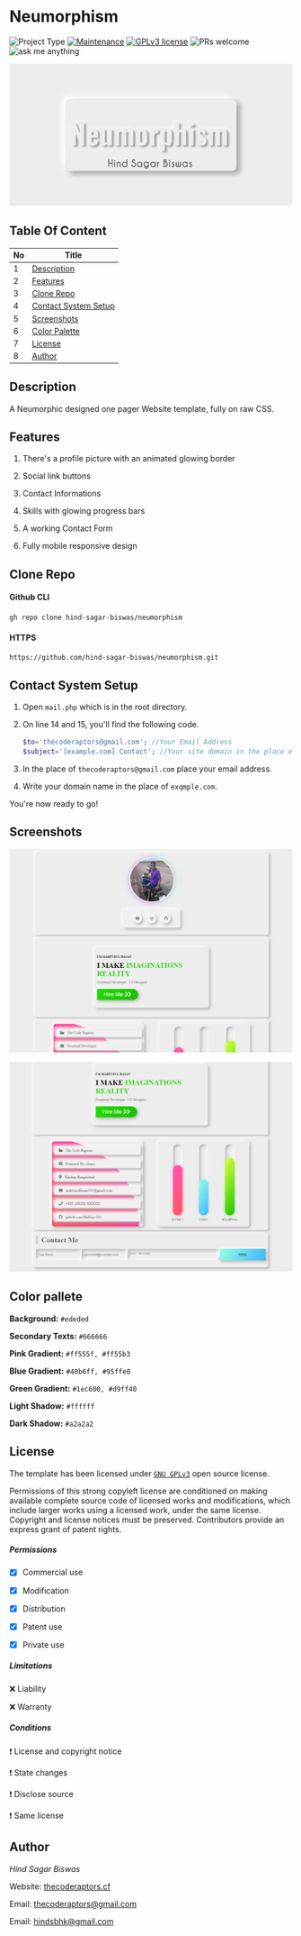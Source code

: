 # Neumorphism

![Project Type](https://img.shields.io/badge/type-website%20template-blue)
[![Maintenance](https://img.shields.io/badge/Maintained%3F-yes-green.svg)](https://github.com/hind-sagar-biswas/neumorphism)
[![GPLv3 license](https://img.shields.io/badge/License-GPLv3-blue.svg)](https://github.com/hind-sagar-biswas/neumorphism/blob/main/LICENSE)
![PRs welcome](https://img.shields.io/badge/PRs-welcome-orange)
![ask me anything](https://img.shields.io/badge/Ask%20me-anything-green)

![Neumorphism by Hind](https://github.com/hind-sagar-biswas/neumorphism/blob/main/img/neumorphism.png)

## Table Of Content

No|Title
----|----
1|[Description](https://github.com/hind-sagar-biswas/neumorphism#Description)
2|[Features](https://github.com/hind-sagar-biswas/neumorphism#Features)
3|[Clone Repo](https://github.com/hind-sagar-biswas/neumorphism#clone-repo)
4|[Contact System Setup](https://github.com/hind-sagar-biswas/neumorphism#contact-system-setup)
5|[Screenshots](https://github.com/hind-sagar-biswas/neumorphism#Screenshots)
6|[Color Palette](https://github.com/hind-sagar-biswas/neumorphism#color-pallete)
7|[License](https://github.com/hind-sagar-biswas/neumorphism#License)
8|[Author](https://github.com/hind-sagar-biswas/neumorphism#Author)

## Description

A Neumorphic designed one pager Website template, fully on raw CSS.

## Features

1. There's a profile picture with an animated glowing border

1. Social link buttons

1. Contact Informations

1. Skills with glowing progress bars

1. A working Contact Form

1. Fully mobile responsive design

## Clone Repo

#### Github CLI

```
gh repo clone hind-sagar-biswas/neumorphism
```

#### HTTPS

```
https://github.com/hind-sagar-biswas/neumorphism.git
```

## Contact System Setup

1. Open `mail.php` which is in the root directory.

1. On line 14 and 15, you'll find the following code.
    ```php
    $to='thecoderaptors@gmail.com'; //Your Email Address
    $subject='[example.com] Contact'; //Your site domain in the place of example.com
    ```

1. In the place of `thecoderaptors@gmail.com` place your email address.

1. Write your domain name in the place of `exqmple.com`.

You're now ready to go!

## Screenshots
![Screenshot 1](https://github.com/MAHFUZ-004/neumorphism/blob/main/img/n01.png)

![Screenshot 2](https://github.com/MAHFUZ-004/neumorphism/blob/main/img/n02.png)

## Color pallete

**Background:** `#ededed`

**Secondary Texts:** `#666666`

**Pink Gradient:** `#ff555f, #ff55b3`

**Blue Gradient:** `#40b6ff, #95ffe0`

**Green Gradient:** `#1ec600, #d9ff40`

**Light Shadow:** `#ffffff`

**Dark Shadow:** `#a2a2a2`

## License

The template has been licensed under [`GNU GPLv3`](https://github.com/hind-sagar-biswas/neumorphism/blob/main/LICENSE) open source license.

Permissions of this strong copyleft license are conditioned on making available complete source code of licensed works and modifications, which include larger works using a licensed work, under the same license. Copyright and license notices must be preserved. Contributors provide an express grant of patent rights.

##### Permissions

- [X] Commercial use

- [X] Modification

- [X] Distribution

- [X] Patent use

- [X] Private use

##### Limitations

:x: Liability

:x: Warranty

##### Conditions

:exclamation: License and copyright notice

:exclamation: State changes

:exclamation: Disclose source

:exclamation: Same license

## Author

_Hind Sagar Biswas_

Website: [thecoderaptors.cf](https://thecoderaptors.cd/)

Email: thecoderaptors@gmail.com

Email: hindsbhk@gmail.com
